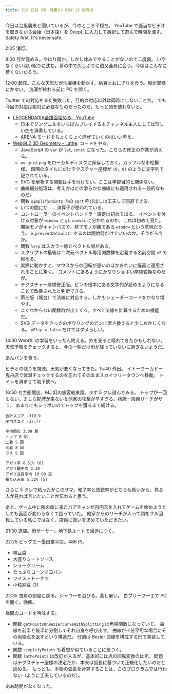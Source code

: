 ```yaml
---
title: 510 日目（雨一時曇り）幻球 13 個流出
---
```


今日は台風襲来と聞いているが、今のところ平穏だ。
YouTube で適当なビデオを聴きながら会話（日本語）を DeepL に入力して英訳して遊んで時間を潰す。
Safety first. It's never safe.

2:05 消灯。

8:00 目が覚める。やはり雨か。しかし休みでやることがないので二度寝。
いやなくらい深い眠りに沈む。夢の中で久しぶりに伯父全員に会う。今頃はこんなに若くないだろう。

12:00 起床。こんな天気だが洗濯機を動かす。納豆とおにぎりを食う。股が異様にかゆい。
洗濯が終わる前に PC を開く。

Twitter での対応をまた失敗した。目的の対応以外は同時にしないことだ。
でも今回の対応は絶対に必要なものだったのだ。もっと頭を使わないと。

* [LEGGENDARIA全譜面埋める - YouTube](https://www.youtube.com/watch?v=st3nmYP0CK4)
  * 日本でグングニルをいちばんプレイする本チャンネル主人にしては珍しい曲を演奏している。
  * ARENA モードをちょくちょく混ぜていくのはいい考え。
* [WebGL2 3D Geometry - Lathe](https://webgl2fundamentals.org/webgl/lessons/webgl-3d-geometry-lathe.html): コードをやる。
  * JavaScript の `var` が `let`, `const` になった。こちらの修正の作業が消える。
  * `uv-grid.png` をローカルディスクに保存しておく。カラフルな市松模様。
    四隅のタイルにだけテクスチャー座標が `(0, 0)` のように文字列で記されている。
  * SVG を解析する関数は手を付けない。ここは学習目的と関係ない。
  * 曲線細分処理は、考え方はどの滑らかな曲線にも適用される一般的なものだ。
  * 関数 `simplifyPoints` 内の `sqrt` 呼び出しは工夫して回避できる。
  * いつの間にか `...` 演算子が使われている。
  * コントローラーのイベントハンドラー設定は初めて出る。
    イベントを付ける対象が `window` と `gl.canvas` に分かれるのか。これは初めて見た。
    開始モノがキャンバスで、終了モノが親である `window` という意味だろう。
    `e.preventDefault()` するのは開始時だけでいいのか。そうだろうか。
  * 関数 `lerp` はスカラー版とベクトル版がある。
  * スクリプトの最後は二次元ベクトル専用関数群を定義する名前空間 `v2` で締める。
  * 実際に動かすと、マウスからの回転が思いのほかきれいに描画に適用されることに驚く。
    コメントにあるようにかなりショボい座標変換なのだが。
  * テクスチャー座標修正版。ピンの根本にある文字列が読めるようになることで改善されたと判断できる。
  * 第三版（燭台）で法線に対応する。しかもシェーダーコードをかなり増やす。
  * よくわからない関数群が出てくる。すべて法線を計算するための機能だ。
  * SVG データをさっきのボウリングのピンに置き換えると少しおかしくなる。
    `xFlip = false` だけではダメらしい。

14:30 WebGL の学習をいったん終える。外を見ると晴れてきたかもしれない。
天気予報をチェックすると、今の一瞬だけ雨が降っていないに過ぎないようだ。

あんパンを食う。

ビデオの残りを視聴。天気が悪くなってきた。15:40 外出。
イトーヨーカドー曳舟店で体温チェックするのを忘れてそのままスカイツリータウンへ移動。
トイレを済ませて地下鉄へ。

16:50 セガ船堀店。MJ 幻の旅客船東風。まず 5 クレ遊んでみる。
トップが一回もない。ましな配牌が来ない＆他家の攻撃が早すぎる。捨牌一段目リーチがザラ。
あまりにもショボいのでトップを獲るまで続ける。

```text
合計スコア -319.9
平均スコア -17.77

平均順位 3.00 着
トップ 0 回
二着 5 回
三着 8 回
ラス 5 回

アガリ率 8.51% (8)
アガリ飜平均 3.38
アガリ巡目平均 10.00 巡
振り込み率 5.32% (5)
```

さらに 5 クレで粘ったがこのザマ。和了率と放銃率がどちらも低いから、見る人が見れば言いたいことが伝わると思う。

あと、ゲーム中に隣の席に来たバアチャンが百円玉を入れてゲームを始めようとしても画面が変わらなくて困っていた。
他家からのリーチが入って頭をフル回転している私にではなく、店員に救いを求めていただきたい。

21:30 退店。雨ザーサー。地下鉄ルートで帰途につく。

22:25 ビッグエー墨田業平店。486 円。

* 絹豆腐
* 大盛りミートソース
* シュークリーム
* たっぷりコーンマヨパン
* ツイストドーナツ
* 小粒納豆 (3)

22:35 曳舟の部屋に戻る。シャワーを浴びる。蒸し暑い。
白ブリーフ一丁で PC を開く。晩飯。

昼間のコードを吟味する。

* 関数 `getPointsOnBezierCurveWithSplitting` は再帰関数になっていて、
  曲線を前半と後半に分割してそれ自身を呼び出す。
  曲線が十分平坦な場合にその両端点を返すという構造だ。
  分割は Bezier 曲線を構成する形で実装している。
* 関数 `simplifyPoints` も着想が似ていることに気づく。
* 関数 `lathePoints` は改訂が入るが、基本的には点の回転変換のはず。
  問題はテクスチャー座標の決定だが、本来は弧長に基づいて正規化したいのだと読める。
  もっとも、本物の弧長を計算することは、このプログラムでは行わない（ように工夫しているのだ）。

ああ時間がなくなった。
